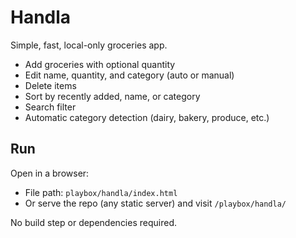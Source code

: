 # Handla

Simple, fast, local-only groceries app.

- Add groceries with optional quantity
- Edit name, quantity, and category (auto or manual)
- Delete items
- Sort by recently added, name, or category
- Search filter
- Automatic category detection (dairy, bakery, produce, etc.)

## Run

Open in a browser:

- File path: `playbox/handla/index.html`
- Or serve the repo (any static server) and visit `/playbox/handla/`

No build step or dependencies required.